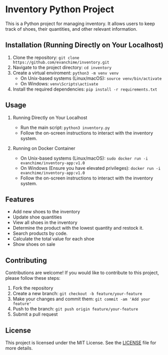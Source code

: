 # Inventory Python Project

This is a Python project for managing inventory. It allows users to keep track of shoes, their quantities, and other relevant information.

## Installation (Running Directly on Your Localhost)

1. Clone the repository: `git clone https://github.com/evanchime/inventory.git`
2. Navigate to the project directory: `cd inventory`
3. Create a virtual enviroment: `python3 -m venv venv` 
   - On Unix-based systems (Linux/macOS): `source venv/bin/activate`
   - On Windows: `venv\Scripts\activate`
4. Install the required dependencies: `pip install -r requirements.txt`

## Usage

1. Running Directly on Your Localhost
   - Run the main script: `python3 inventory.py`
   - Follow the on-screen instructions to interact with the inventory system.

2. Running on Docker Container
   - On Unix-based systems (Linux/macOS): `sudo docker run -i evanchime/inventory-app:v1.0`
   - On Windows (Ensure you have elevated privileges): `docker run -i evanchime/inventory-app:v1.0`
   - Follow the on-screen instructions to interact with the inventory system.

## Features

- Add new shoes to the inventory
- Update shoe quantities
- View all shoes in the inventory
- Determine the product with the lowest quantity and restock it.
- Search products by code.
- Calculate the total value for each shoe
- Show shoes on sale

## Contributing

Contributions are welcome! If you would like to contribute to this project, please follow these steps:

1. Fork the repository
2. Create a new branch: `git checkout -b feature/your-feature`
3. Make your changes and commit them: `git commit -am 'Add your feature'`
4. Push to the branch: `git push origin feature/your-feature`
5. Submit a pull request

## License

This project is licensed under the MIT License. See the [LICENSE](LICENSE.md) file for more details.
